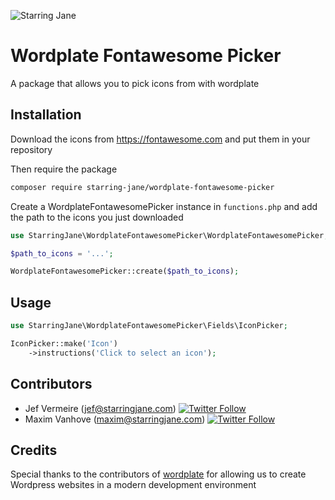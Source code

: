 ![Starring Jane](logo.png)

# Wordplate Fontawesome Picker

A package that allows you to pick icons from with wordplate

## Installation

Download the icons from https://fontawesome.com and put them in your repository

Then require the package

```sh
composer require starring-jane/wordplate-fontawesome-picker
```

Create a WordplateFontawesomePicker instance in `functions.php` and add the path to the icons you just downloaded

```php
use StarringJane\WordplateFontawesomePicker\WordplateFontawesomePicker;

$path_to_icons = '...';

WordplateFontawesomePicker::create($path_to_icons);
```

## Usage

```php
use StarringJane\WordplateFontawesomePicker\Fields\IconPicker;

IconPicker::make('Icon')
    ->instructions('Click to select an icon');
```

## Contributors

* Jef Vermeire (jef@starringjane.com) [![Twitter Follow](https://img.shields.io/twitter/follow/JefVermeire.svg?style=social&logo=twitter&label=Follow)](https://twitter.com/JefVermeire)
* Maxim Vanhove (maxim@starringjane.com) [![Twitter Follow](https://img.shields.io/twitter/follow/MrMaximVanhove.svg?style=social&logo=twitter&label=Follow)](https://twitter.com/MrMaximVanhove)

## Credits

Special thanks to the contributors of [wordplate](https://github.com/wordplate/wordplate) for allowing us to create Wordpress websites in a modern development environment
